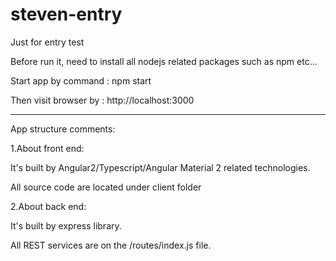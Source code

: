 # steven-entry
Just for entry test

Before run it, need to install all nodejs related packages such as npm etc...

Start app by command : npm start

Then visit browser by : http://localhost:3000


******************************************************************
App structure comments:

1.About front end:

It's built by Angular2/Typescript/Angular Material 2 related technologies.

All source code are located under client folder

2.About back end:

It's built by express library.

All REST services are on the /routes/index.js file.
